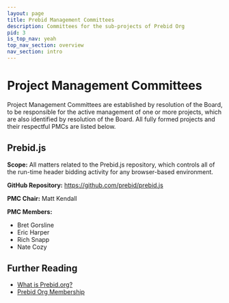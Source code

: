 ```yaml
---
layout: page
title: Prebid Management Committees
description: Committees for the sub-projects of Prebid Org
pid: 3
is_top_nav: yeah
top_nav_section: overview
nav_section: intro
---
```


<div class="bs-docs-section" markdown="1">

# Project Management Committees

Project Management Committees are established by resolution of the Board, to be responsible for the active management of one or more projects, which are also identified by resolution of the Board. All fully formed projects and their respectful PMCs are listed below.

## Prebid.js

**Scope:** All matters related to the Prebid.js repository, which controls all of the run-time header bidding activity for any browser-based environment.

**GitHub Repository:** https://github.com/prebid/prebid.js

**PMC Chair:** Matt Kendall

**PMC Members:**

* Bret Gorsline
* Eric Harper
* Rich Snapp
* Nate Cozy


## Further Reading

* [What is Prebid.org?]({{site.baseurl}}/overview/what-is-prebid-org.html)
* [Prebid Org Membership]({{site.baseurl}}/overview/prebid-members.html)

</div>
